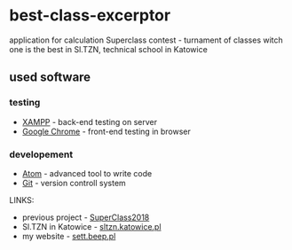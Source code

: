 # best-class-excerptor
application for calculation Superclass contest - turnament of classes witch one is the best in Sl.TZN, technical school in Katowice

## used software
### testing
* [XAMPP](https://www.apachefriends.org/pl/index.html) - back-end testing on server
* [Google Chrome](https://www.google.com/intl/pl_ALL/chrome/) - front-end testing in browser
### developement
* [Atom](https://atom.io/) - advanced tool to write code
* [Git](https://git-scm.com/) - version controll system

LINKS:
- previous project - [SuperClass2018](https://github.com/Sarverott/SuperClass2018)
- Sl.TZN in Katowice - [sltzn.katowice.pl](http://sltzn.katowice.pl/)
- my website - [sett.beep.pl](http://sett.beep.pl/)
